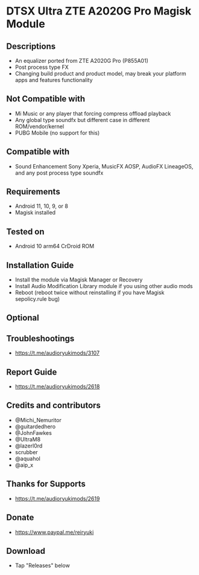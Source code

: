 # DTSX Ultra ZTE A2020G Pro Magisk Module

## Descriptions
- An equalizer ported from ZTE A2020G Pro (P855A01)
- Post process type FX
- Changing build product and product model, may break your platform apps and features functionality

## Not Compatible with
- Mi Music or any player that forcing compress offload playback
- Any global type soundfx but different case in different ROM/vendor/kernel
- PUBG Mobile (no support for this)

## Compatible with
- Sound Enhancement Sony Xperia, MusicFX AOSP, AudioFX LineageOS, and any post process type soundfx

## Requirements
- Android 11, 10, 9, or 8
- Magisk installed

## Tested on
- Android 10 arm64 CrDroid ROM

## Installation Guide
- Install the module via Magisk Manager or Recovery
- Install Audio Modification Library module if you using other audio mods
- Reboot (reboot twice without reinstalling if you have Magisk sepolicy.rule bug)

## Optional

## Troubleshootings
- https://t.me/audioryukimods/3107

## Report Guide
- https://t.me/audioryukimods/2618

## Credits and contributors
- @Michi_Nemuritor
- @guitardedhero
- @JohnFawkes
- @UltraM8
- @lazerl0rd
- scrubber
- @aquahol
- @aip_x

## Thanks for Supports
- https://t.me/audioryukimods/2619

## Donate
- https://www.paypal.me/reiryuki

## Download
- Tap "Releases" below
